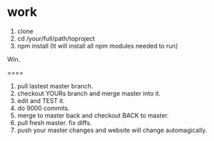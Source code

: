 work
====

1. clone
2. cd /your/full/path/toproject
3. npm install (It will install all npm modules needed to run)

Win.

====

1. pull lastest master branch.
2. checkout YOURs branch and merge master into it.
3. edit and TEST it.
4. do 9000 commits.
5. merge to master back and checkout BACK to master.
6. pull fresh master. fix diffs.
7. push your master changes and website will change automagically.